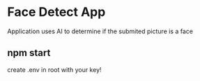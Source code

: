 # Face Detect App

Application uses AI to determine if the submited picture is a face

## npm start

create .env in root with your key!
